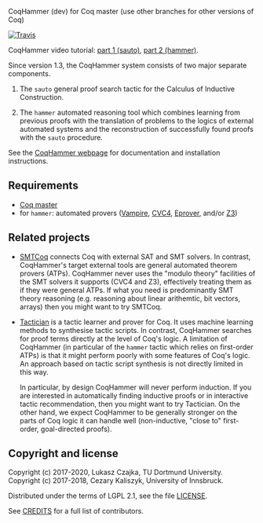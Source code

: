 CoqHammer (dev) for Coq master (use other branches for other versions of Coq)

[![Travis](https://travis-ci.org/lukaszcz/coqhammer.svg?branch=master)](https://travis-ci.org/lukaszcz/coqhammer/builds)

CoqHammer video tutorial:
[part 1 (sauto)](https://www.youtube.com/watch?v=0c_utk9bVgU&list=PLXXF_svQE_b-9A5p2OKU7Tjz-NcE7H2xg),
[part 2 (hammer)](https://www.youtube.com/watch?v=EEmpVCSqShA&list=PLXXF_svQE_b_vja6TWFbGNB266Et8m5yC).

Since version 1.3, the CoqHammer system consists of two major separate
components.

1. The `sauto` general proof search tactic for the Calculus of
   Inductive Construction.

2. The `hammer` automated reasoning tool which combines learning from
   previous proofs with the translation of problems to the logics of
   external automated systems and the reconstruction of successfully
   found proofs with the `sauto` procedure.

See the [CoqHammer webpage](https://coqhammer.github.io) for
documentation and installation instructions.

Requirements
------------
- [Coq master](https://github.com/coq/coq)
- for `hammer`: automated provers
  ([Vampire](https://vprover.github.io/download.html),
  [CVC4](http://cvc4.cs.stanford.edu/downloads/),
  [Eprover](http://www.eprover.org), and/or
  [Z3](https://github.com/Z3Prover/z3/releases))

Related projects
----------------

- [SMTCoq](https://smtcoq.github.io) connects Coq with external SAT
  and SMT solvers. In contrast, CoqHammer's target external tools are
  general automated theorem provers (ATPs). CoqHammer never uses the
  "modulo theory" facilities of the SMT solvers it supports (CVC4 and
  Z3), effectively treating them as if they were general ATPs. If what
  you need is predominantly SMT theory reasoning (e.g. reasoning about
  linear arithemtic, bit vectors, arrays) then you might want to try
  SMTCoq.

- [Tactician](https://coq-tactician.github.io) is a tactic learner and
  prover for Coq. It uses machine learning methods to synthesise
  tactic scripts. In contrast, CoqHammer searches for proof terms
  directly at the level of Coq's logic. A limitation of CoqHammer (in
  particular of the `hammer` tactic which relies on first-order ATPs)
  is that it might perform poorly with some features of Coq's
  logic. An approach based on tactic script synthesis is not directly
  limited in this way.

  In particular, by design CoqHammer will never perform induction. If
  you are interested in automatically finding inductive proofs or in
  interactive tactic recommendation, then you might want to try
  Tactician. On the other hand, we expect CoqHammer to be generally
  stronger on the parts of Coq logic it can handle well
  (non-inductive, "close to" first-order, goal-directed proofs).

Copyright and license
---------------------

Copyright (c) 2017-2020, Lukasz Czajka, TU Dortmund University.\
Copyright (c) 2017-2018, Cezary Kaliszyk, University of Innsbruck.

Distributed under the terms of LGPL 2.1, see the file
[LICENSE](LICENSE).

See [CREDITS](CREDITS.md) for a full list of contributors.
